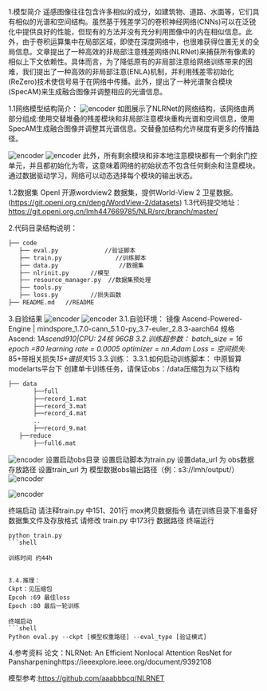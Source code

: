 

1.模型简介
遥感图像往往包含许多相似的成分，如建筑物、道路、水面等，它们具有相似的光谱和空间结构。虽然基于残差学习的卷积神经网络(CNNs)可以在泛锐化中提供良好的性能，但现有的方法并没有充分利用图像中的内在相似信息。此外，由于卷积运算集中在局部区域，即使在深度网络中，也很难获得位置无关的全局信息。文章提出了一种高效的非局部注意残差网络(NLRNet)来捕获所有像素的相似上下文依赖性。具体而言，为了降低原有的非局部注意给网络训练带来的困难，我们提出了一种高效的非局部注意(ENLA)机制，并利用残差零初始化(ReZero)技术使信号易于在网络中传播。此外，提出了一种光谱聚合模块(SpecAM)来生成融合图像并调整相应的光谱信息。

1.1网络模型结构简介：
![encoder](imgs/net.png)
如图展示了NLRNet的网络结构，该网络由两部分组成:使用交替堆叠的残差模块和非局部注意模块重构光谱和空间信息，使用SpecAM生成融合图像并调整其光谱信息。交替叠加结构允许梯度有更多的传播路径。

![encoder](imgs/net2.png)
![encoder](imgs/net3.png) 
此外，所有剩余模块和非本地注意模块都有一个剩余门控单元，并且都初始化为零，这意味着网络的初始状态不包含任何剩余和注意模块。通过数据驱动学习，网络可以动态选择每个模块的输出状态。

1.2数据集 
Openl 开源wordview2 数据集，提供World-View 2 卫星数据。(https://git.openi.org.cn/deng/WordView-2/datasets)
1.3代码提交地址：
https://git.openi.org.cn/lmh447669785/NLR/src/branch/master/

2.代码目录结构说明：
 ```bash
├── code
    ├── eval.py				//验证脚本  
    ├── train.py               //训练脚本     						
    ├── data.py					//数据集
    ├── nlrinit.py		//模型
    ├── resource_manager.py  //数据集预处理
    ├── tools.py
    ├── loss.py  		//损失函数
├── README.md   //README 
```
3.自验结果
![encoder](imgs/qnr.png) 
![encoder](imgs/erags.png) 
3.1.自验环境：
镜像 Ascend-Powered-Engine | mindspore_1.7.0-cann_5.1.0-py_3.7-euler_2.8.3-aarch64
规格	Ascend: 1*Ascend910|CPU: 24核 96GB
3.2.训练超参数：
batch_size = 16
epoch =80
learning rate = 0.0005
optimizer = nn.Adam
Loss = 空间损失*85+带相关损失*15+谱损失*15
3.3.训练：
3.3.1.如何启动训练脚本：
中原智算modelarts平台下 创建单卡训练任务，请保证obs：/data压缩包为以下结构
 ```bash
├── data		       				
        ├──full    
        ├──record_1.mat
        ├──record_3.mat
        ├──record_4.mat
        ..
        ├──record_9.mat
    ├──reduce
        ├──full6.mat   
 ``` 
![encoder](imgs/train3.png) 
设置启动obs目录
设置启动脚本为train.py
设置data_url 为 obs数据存放路径
设置train_url 为 模型数据obs输出路径（例：s3://lmh/output/）
![encoder](imgs/train.png) 

![encoder](imgs/train2.png) 

终端启动
请注释train.py 中151、201行 mox拷贝数据指令
请在训练目录下准备好数据集文件及存放格式
请修改 train.py 中173行 数据路径
终端运行 
```shell
python train.py
```shell

训练时间 约44h


3.4.推理：
Ckpt：见压缩包
Epcoh :69 最佳loss
Epoch :80 最后一轮训练

终端启动
```shell
Python eval.py --ckpt [模型权重路径] --eval_type [验证模式]
```

4.参考资料
论文：NLRNet: An Efficient Nonlocal Attention ResNet for Pansharpeninghttps://ieeexplore.ieee.org/document/9392108

模型参考:https://github.com/aaabbbcq/NLRNET
